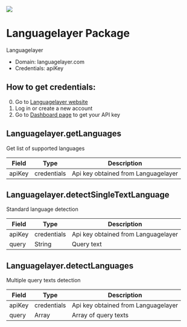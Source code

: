 [![](https://scdn.rapidapi.com/RapidAPI_banner.png)](https://rapidapi.com/package/Languagelayer/functions?utm_source=RapidAPIGitHub_LanguagelayerFunctions&utm_medium=button&utm_content=RapidAPI_GitHub)

# Languagelayer Package
Languagelayer
* Domain: languagelayer.com
* Credentials: apiKey

## How to get credentials: 
0. Go to [Languagelayer website](https://languagelayer.com) 
1. Log in or create a new account
2. Go to [Dashboard page](https://languagelayer.com/dashboard) to get your API key


## Languagelayer.getLanguages
Get list of supported languages

| Field | Type       | Description
|-------|------------|----------
| apiKey| credentials| Api key obtained from Languagelayer

## Languagelayer.detectSingleTextLanguage
Standard language detection

| Field | Type       | Description
|-------|------------|----------
| apiKey| credentials| Api key obtained from Languagelayer
| query | String     | Query text

## Languagelayer.detectLanguages
Multiple query texts detection

| Field | Type       | Description
|-------|------------|----------
| apiKey| credentials| Api key obtained from Languagelayer
| query | Array      | Array of query texts

